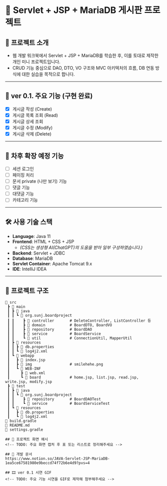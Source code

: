 
# 📘 Servlet + JSP + MariaDB 게시판 프로젝트

## 📌 프로젝트 소개

- 웹 개발 워크북에서 Servlet + JSP + MariaDB를 학습한 후, 이를 토대로 제작한 개인 미니 프로젝트입니다.
- CRUD 기능 중심으로 DAO, DTO, VO 구조와 MVC 아키텍처의 흐름, DB 연동 방식에 대한 실습을 목적으로 합니다.

---

## 🚀 ver 0.1. 주요 기능 (구현 완료)

- [x] 게시글 작성 (Create)
- [x] 게시글 목록 조회 (Read)
- [x] 게시글 상세 조회
- [x] 게시글 수정 (Modify)
- [x] 게시글 삭제 (Delete)

---

## 🧩 차후 확장 예정 기능

- [ ] 세션 로그인
- [ ] 페이징 처리
- [ ] 문서 private (나만 보기) 기능
- [ ] 댓글 기능
- [ ] 대댓글 기능
- [ ] 카테고리 기능

---

## 🛠️ 사용 기술 스택

- **Language**: Java 11
- **Frontend**: HTML + CSS + JSP  
  - *(CSS는 생성형 AI(ChatGPT)의 도움을 받아 일부 구성하였습니다.)*
- **Backend**: Servlet + JDBC
- **Database**: MariaDB
- **Servlet Container**: Apache Tomcat 9.x
- **IDE**: IntelliJ IDEA

---

## 📁 프로젝트 구조

```text
📁 src
 ┣ 📂 main
 ┃ ┣ 📂 java
 ┃ ┃ ┗ 📂 org.sunj.boardproject
 ┃ ┃    ┣ 📂 controller       # DeleteController, ListController 등
 ┃ ┃    ┣ 📂 domain           # BoardDTO, BoardVO
 ┃ ┃    ┣ 📂 repository       # BoardDAO
 ┃ ┃    ┣ 📂 service          # BoardService
 ┃ ┃    ┗ 📂 util             # ConnectionUtil, MapperUtil
 ┃ ┣ 📂 resources
 ┃ ┃ ┣ 📄 db.properties
 ┃ ┃ ┗ 📄 log4j2.xml
 ┃ ┗ 📂 webapp
 ┃   ┣ 📄 index.jsp
 ┃   ┣ 📂 img                 # smilehehe.png
 ┃   ┗ 📂 WEB-INF
 ┃     ┣ 📄 web.xml
 ┃     ┗ 📂 board             # home.jsp, list.jsp, read.jsp, write.jsp, modify.jsp
 ┣ 📂 test
 ┃ ┣ 📂 java
 ┃ ┃ ┗ 📂 org.sunj.boardproject
 ┃ ┃    ┣ 📂 repository       # BoardDAOTest
 ┃ ┃    ┗ 📂 service          # BoardServiceTest
 ┃ ┗ 📂 resources
 ┃   ┣ 📄 db.properties
 ┃   ┗ 📄 log4j2.xml
📄 build.gradle
📄 README.md
📄 settings.gradle

## 📸 프로젝트 화면 예시
<!-- TODO: 주요 화면 캡처 후 표 또는 리스트로 정리해주세요 -->

## 📄 개발 문서
https://www.notion.so/JAVA-Servlet-JSP-MariaDB-1ea5ce67581980e9beccd74f72b6e4d9?pvs=4

## 🎞️ ver 0.1 시연 GIF
<!-- TODO: 주요 기능 시연을 GIF로 제작해 첨부해주세요 -->
